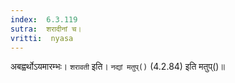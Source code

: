 ```yaml
---
index:  6.3.119
sutra:  शरादीनां च।
vritti:  nyasa
---
```


अबह्वर्थोऽयमारम्भः। `शरावती` इति। `नद्यां मतुप्()` (4.2.84) इति मतुप्()॥
